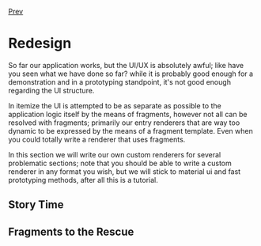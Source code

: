 [Prev](./06-reservation.md)

# Redesign

So far our application works, but the UI/UX is absolutely awful; like have you seen what we have done so far? while it is probably good enough for a demonstration and in a prototyping standpoint, it's not good enough regarding the UI structure.

In itemize the UI is attempted to be as separate as possible to the application logic itself by the means of fragments, however not all can be resolved with fragments; primarily our entry renderers that are way too dynamic to be expressed by the means of a fragment template. Even when you could totally write a renderer that uses fragments.

In this section we will write our own custom renderers for several problematic sections; note that you should be able to write a custom renderer in any format you wish, but we will stick to material ui and fast prototyping methods, after all this is a tutorial.

## Story Time

## Fragments to the Rescue